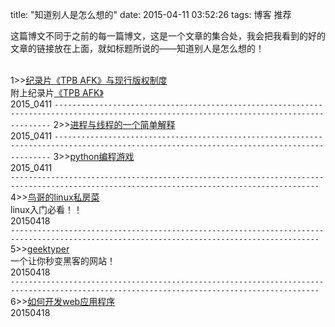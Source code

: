 title: "知道别人是怎么想的"
date: 2015-04-11 03:52:26
tags: 博客 推荐

<p>这篇博文不同于之前的每一篇博文，这是一个文章的集合处，我会把我看到的好的文章的链接放在上面，就如标题所说的——知道别人是怎么想的！</p><br/>
1>><a href="http://www.ruanyifeng.com/blog/2013/02/tpb.html" target="_blank">纪录片《TPB AFK》与现行版权制度</a><br/>
附上纪录片<a href="http://v.ku6.com/show/Pjyd34ylcoXBDAAcKp79Hw...html?ptag=vsogou">《TPB AFK》</a><br/>
2015_0411
<code>-------------------------------------------------------------------------------------------------------------------------------------------</code>
2>><a href="http://www.ruanyifeng.com/blog/2013/04/processes_and_threads.html" target="_blank">进程与线程的一个简单解释</a><br/>
2015_0411
<code>-------------------------------------------------------------------------------------------------------------------------------------------</code>
3>><a href="http://www.pythonchallenge.com/" target="_blank">python编程游戏</a><br/>
2015_0411<br/>
<code>-------------------------------------------------------------------------------------------------------------------------------------------</code>
4>><a href="http://linux.vbird.org/linux_basic/" target="_blank">鸟哥的linux私房菜</a><br/>
linux入门必看！！<br/>
20150418<br/>
<code>-------------------------------------------------------------------------------------------------------------------------------------------</code>
5>><a href="http://geektyper.com/" target="_blank">geektyper</a><br/>
一个让你秒变黑客的网站！<br/>
20150418<br/>
<code>-------------------------------------------------------------------------------------------------------------------------------------------</code>
6>><a href="http://www.vaikan.com/how-to-develop-web-applications/" target="_blank">如何开发web应用程序</a><br/>
20150418<br/>
